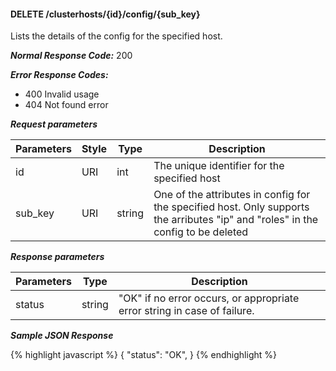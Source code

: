 <h4>DELETE /clusterhosts/{id}/config/{sub_key}</h4>

Lists the details of the config for the specified host.

***Normal Response Code:*** 200

***Error Response Codes:***
  * 400 Invalid usage
  * 404 Not found error

***Request parameters***

<table class="table table-bordered table-striped">
<thead><th>Parameters</th>
<th>Style</th>
<th>Type</th>
<th>Description</th>

</thead>

<tbody>

<tr>
<td>id</td>
<td>URI</td>
<td>int</td>
<td>The unique identifier for the specified host</td>
</tr>

<tr>
<td>sub_key</td>
<td>URI</td>
<td>string</td>
<td>One of the attributes in config for the specified host. Only supports the arributes "ip" and "roles" in the config to be deleted </td>
</tr>

</tbody>
</table>


***Response parameters***

<table class="table table-bordered table-striped">
<thead><th>Parameters</th>
<th>Type</th>
<th>Description</th>

</thead>

<tbody>

<tr>
<td>status</td>
<td>string </td>
<td>
"OK" if no error occurs, or appropriate error string in case of failure.</td>
</tr>

</tbody>
</table>

***Sample JSON Response***

{% highlight javascript %}
{
    "status": "OK",
}
{% endhighlight  %}
